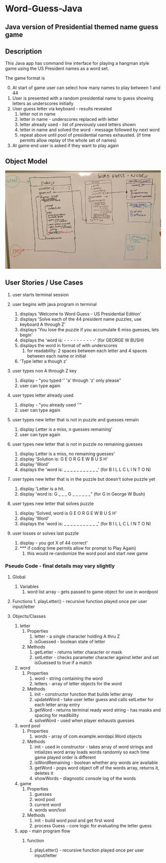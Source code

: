 
# Word-Guess-Java

## Java version of Presidential themed name guess game

## Description

This Java app has command line interface for playing a hangman style game using the US President names as a word set.

The game format is 

0.  At start of game user can select how many names to play between 1 and 44
1.  User is presented with a random presidential name to guess showing letters as underscores initially
2.  User guess letter via keyboard - results revealed
    1. letter not in name
    2. letter in name - underscores replaced with letter
    3. letter already used - list of previously used letters shown
    4. letter in name and solved the word - message followed by next word
    5. repeat above until pool of presidential names exhausted.  (if time permits allow replay of the whole set of names)
3.  At game end user is asked if they want to play again
## Object Model

![object-model](assets/images/object-model.jpg)

## User Stories / Use Cases

1.  user starts terminal session

2.  user begins with java program in terminal
    1. displays 'Welcome to Word Guess - US Presidential Edition'
    2. displays 'Solve each of the 44 president name puzzles, use keyboard A through Z'
    3. displays 'You lose the puzzle if you accumulate 6 miss guesses, lets begin'
    4. displays the 'word is:   - - - - -    -    - - - -'  (for GEORGE W BUSH)
    5. displays the word in format of with underscores
        1. for readability:  2 spaces between each letter and 4 spaces between each name or initial
    6. 'Type letter a though z'

3.  user types non A through Z key
    1. display - "you typed '<key>' 'a' through 'z' only please"
    2. user can type again
  
4.  user types letter already used
    1. display - "you already used '<key>'"
    2. user can type again

5.  user types new letter that is not in puzzle and guesses remain
    1.  display Letter <key> is a miss, n guesses remaining'
    2.  user can type again

6.  user types new letter that is not in puzzle no remaining guesses
    1.  display Letter <key> is a miss, no remaining guesses'
    2.  display 'Solution is: G E O R G E    W    B U S H'
    3.  display 'Word'
    4.  displays the 'word is:   _ _ _ _    _ _ _ _ _ _ _'  (for B I L L    C L I N T O N)

7.  user types new letter that is in the puzzle but doesn't solve puzzle yet
    1.  display 'Letter <key> is a hit.
    2.  display 'word is:  G _ _ _ G _    _    _ _ _ _"  (for G in George W Bush)

8.  user types new letter that solves puzzle
    1.  display 'Solved, word is G E O R G E    W    B U S H'
    2.  display 'Word'
    4.  displays the 'word is:   _ _ _ _    _ _ _ _ _ _ _'  (for B I L L    C L I N T O N)

9.  user losses or solves last puzzle
    1. display  - you got X of 44 correct'
    2. *** if coding time permits allow for prompt to Play Again)
        1. this would re-randomize the word pool and start new game

      

### Pseudo  Code - final details may vary slightly

1. Global
    1. Variables
       1. word list array - gets passed to game object for use in wordpool
2. Functions
       1. playLetter()  - recursive function played once per user input/letter
  
2. Objects/Classes
    1. letter
        1. Properties
            1. letter - a single character holding A thru Z
            2. isGuessed  - boolean state of letter
        2. Methods
            1. getLetter - returns letter character or mask
            2. setLetter - checks parameter character against letter and set isGuessed to
            true if a match
    2. word
        1. Properties
            1. word - string containing the word
            2. letters - array of letter objects for the word
        2. Methods
            1. init - constructor function that builds letter array
            2. updateWord - take user letter guess and calls setLetter for each letter array entry 
            3. getWord - returns terminal ready word string - has masks and spacing for readibility
            4. solveWord - used when player exhausts guesses
    3. word pool
        1. Properties
            1. words - array of com.example.wordapi.Word objects
        2. Methods
            1. init - used in constructor - takes array of word strings and intializes word array 
               loads words randomly so each time game played order is different
            2. isWordRemaining - boolean whether any words are available
            3. getWord - pops word object off of the words array, returns it, deletes it 
            4. showWords - diagnostic console log of the words
    4. game
        1. Properties
            1. guesses
            2. word pool
            3. current word
            4. words won/lost
        2. Methods
            1. init - build word pool and get first word
            2. process Guess - core logic for evaluating the letter guess
    3. app  - main program flow
        1. function
          
            1. playLetter()  - recursive function played once per user input/letter
            
            

#
